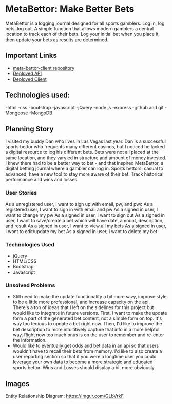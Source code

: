 # MetaBettor: Make Better Bets

MetaBettor is a logging journal designed for all sports gamblers. Log in, log bets, log out. A simple function that allows modern gamblers a central location to track each of their bets. Log your initial bet when you place it, then update your bets as results are determined.
## Important Links

- [meta-bettor-client repository](https://github.com/greenemax/meta-bettor-client)
- [Deployed API](hhttps://serene-journey-61658.herokuapp.com/)
- [Deployed Client](https://greenemax.github.io/meta-bettor-client/)

## Technologies used:
-html
-css
-bootstrap
-javascript
-jQuery
-node.js
-express
-github and git
-Mongoose
-MongoDB

## Planning Story

I visited my buddy Dan who lives in Las Vegas last year. Dan is a successful sports bettor who frequents many different casinos, but I noticed he lacked a digital resource to log his different bets. Bets were not all placed at the same location, and they varyied in structure and amount of money invested. I knew there had to be a better way to bet - and that inspired MetaBettor, a digital betting journal where a gambler can log in. Sports bettors, casual to advanced, have a new tool to stay more aware of their bet. Track historical performance and wins and losses.

### User Stories

As a unregistered user, I want to sign up with email, pw, and pwc
As a registered user, I want to sign in with email and pw
As a signed in user, I want to change my pw
As a signed in user, I want to sign out
As a signed in user, I want to save/create a bet which will have date, amount, description, and result
As a signed in user, I want to view all my bets
As a signed in user, I want to edit/update my bet
As a signed in user, I want to delete my bet

### Technologies Used

- jQuery
- HTML/CSS
- Bootstrap
- Javascript

### Unsolved Problems

- Still need to make the update functionality a bit more savy, improve style to be a little more professional, and increase capacity on the api. There's a ton of ideas that I left on the sidelines for this project but would like to integrate in future versions. First, I want to make the update form a part of the generated bet content, not a simple form on top. It's way too tedious to update a bet right now. Then, I'd like to improve the bet description to more intuititively capture that info in a more helpful way. Right now too much onus is on the user to remember and re-enter the information.
- Would like to eventually get odds and bet data in an api so that users wouldn't have to recall their bets from memory. I'd like to also create a user reporting section so that if you were a longtime user you could leverage your own data to become a more strategic and educated sports bettor. Wins and Losses should display a bit more obviously.

## Images

Entity Relationship Diagram: https://imgur.com/GLbVrkF

